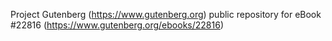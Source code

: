 Project Gutenberg (https://www.gutenberg.org) public repository for eBook #22816 (https://www.gutenberg.org/ebooks/22816)

